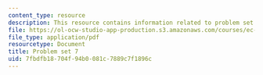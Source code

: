 ```yaml
---
content_type: resource
description: This resource contains information related to problem set 7.
file: https://ol-ocw-studio-app-production.s3.amazonaws.com/courses/ec-722-special-topics-at-edgerton-center-developing-world-prosthetics-spring-2010/7fbdfb18704f94b0081c7889c7f1896c_MITEC_722S10_pset7.pdf
file_type: application/pdf
resourcetype: Document
title: Problem set 7
uid: 7fbdfb18-704f-94b0-081c-7889c7f1896c
---
```


